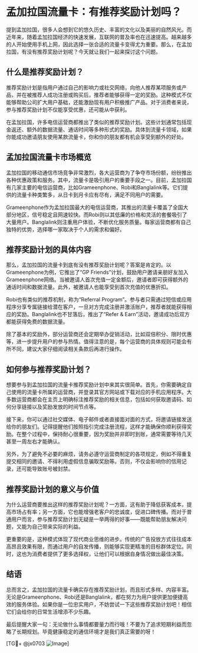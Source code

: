 # 孟加拉国流量卡：有推荐奖励计划吗？

提到孟加拉国，很多人会想到它的悠久历史、丰富的文化以及美丽的自然风光。而近年来，随着孟加拉国经济的快速发展，互联网的普及率也在迅速提高。越来越多的人开始使用手机上网，因此选择一张合适的流量卡变得尤为重要。那么，在孟加拉国，有没有推荐奖励计划呢？今天就让我们一起来探讨这个问题。

## 什么是推荐奖励计划？

推荐奖励计划是指用户通过自己的影响力或社交网络，向他人推荐某项服务或产品，并在被推荐人成功注册或购买后，推荐者能够获得一定的奖励。这种模式不仅能够帮助公司扩大用户基础，还能激励现有用户积极推广产品。对于消费者来说，参与推荐奖励计划不仅能享受优惠，还可能从中获利。

在孟加拉国，许多电信运营商都推出了类似的推荐奖励计划。这些计划通常包括现金返还、额外的数据流量、通话时间等多种形式的奖励。具体到流量卡领域，如果你能成功邀请朋友使用某款流量卡，你和你的朋友都有机会享受到额外的好处。

## 孟加拉国流量卡市场概览

孟加拉国的移动通信市场竞争非常激烈，各大运营商为了争夺市场份额，纷纷推出各种优惠政策和服务。其中，流量卡是吸引用户的重要手段之一。目前，孟加拉国有几家主要的电信运营商，比如Grameenphone、Robi和Banglalink等。它们提供的流量卡种类繁多，从日卡到月卡应有尽有，满足不同用户的需要。

Grameenphone作为孟加拉国最大的电信运营商，其推出的流量卡覆盖了全国大部分地区，信号稳定且网速较快。而Robi则以其低廉的价格和灵活的套餐吸引了大量用户。Banglalink则注重用户体验，不断优化服务质量。每家运营商都有自己独特的优势，选择哪一家取决于个人的需求和偏好。

## 推荐奖励计划的具体内容

那么，孟加拉国的流量卡到底有没有推荐奖励计划呢？答案是肯定的。以Grameenphone为例，它推出了“GP Friends”计划，鼓励用户邀请亲朋好友加入Grameenphone网络。当被邀请人首次充值一定金额后，邀请者即可获得额外的通话时间和数据流量。此外，被邀请人也能享受到首次充值的优惠折扣。

Robi也有类似的推荐机制，称为“Referral Program”。参与者只需通过短信或应用程序分享专属链接给潜在客户，一旦对方完成注册并激活账户，推荐者就能获得相应的奖励。Banglalink也不甘落后，推出了“Refer & Earn”活动，邀请成功后双方都能获得免费的数据流量。

除了基本的奖励外，部分运营商还会定期举办促销活动，比如双倍积分、限时优惠等，进一步提升用户的参与热情。值得注意的是，每个运营商的具体规则可能会有所不同，建议大家仔细阅读相关条款后再进行操作。

## 如何参与推荐奖励计划？

想要参与到孟加拉国的流量卡推荐奖励计划中来其实很简单。首先，你需要确定自己使用的流量卡所属的运营商，并登录其官方网站或下载对应的手机应用程序。大多数运营商都会在主页上明确标注推荐奖励的相关信息，包括如何获取邀请码、如何分享链接以及奖励发放的时间节点等。

接下来，你可以通过社交媒体、电子邮件或者直接面对面的方式，将邀请链接发送给你的朋友们。记得提醒他们按照指引完成注册流程，这样才能确保你顺利获得奖励。在整个过程中，保持耐心很重要，因为奖励并非即时到账，通常需要等待几天甚至一周左右才能确认。

另外，为了避免不必要的麻烦，请务必遵守运营商制定的各项规定，例如不得重复提交相同的邀请、不得利用虚假信息骗取奖励等。否则，不仅会影响你的信用记录，还可能导致账号被封禁。

## 推荐奖励计划的意义与价值

为什么运营商要推出这样的推荐奖励计划呢？一方面，这有助于降低获客成本，提高市场占有率；另一方面，它也能增强老客户的忠诚度，促进口碑传播。而对于普通用户而言，参与推荐奖励计划无疑是一举两得的好事——既能帮助朋友解决问题，又能为自己带来实际的利益。

更重要的是，这种模式体现了现代商业思维的进步。传统的广告投放方式往往成本高昂且效果有限，而通过用户的自发传播，则能够实现更精准的目标群体定位。同时，这也为消费者提供了更多选择权，让他们可以根据自身情况做出最佳决策。

## 结语

总而言之，孟加拉国的流量卡确实存在推荐奖励计划，而且形式多样、内容丰富。无论是Grameenphone、Robi还是Banglalink，都在努力为用户提供更加便捷高效的服务体验。如果你是一位忠实用户，不妨尝试一下这些推荐奖励计划吧！相信它们会给你的日常生活增添不少乐趣。

最后提醒大家一句：无论做什么事情都要量力而行哦！不要为了追求短期利益而忽略了长期规划。毕竟健康稳定的通信环境才是我们真正需要的呀！

[TG💪+ @jx0703 ![Image](https://github.com/user-attachments/assets/dbca1d08-cadb-493c-b0ec-ad6f7a83f270)]